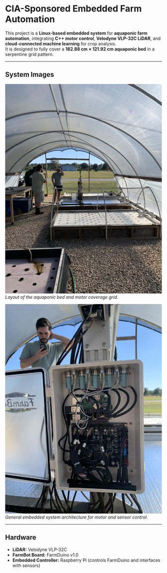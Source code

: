 # CIA-Sponsored Embedded Farm Automation

This project is a **Linux-based embedded system** for **aquaponic farm automation**, integrating **C++ motor control**, **Velodyne VLP-32C LiDAR**, and **cloud-connected machine learning** for crop analysis.  
It is designed to fully cover a **182.88 cm × 121.92 cm aquaponic bed** in a serpentine grid pattern.

---

## **System Images**

![Aquaponic Farmbed Layout](assets/aquaponic_farmbed_layout.png)
*Layout of the aquaponic bed and motor coverage grid.*

![Raspberry Pi + Arduino Architecture](assets/embedded_system_overview.png)
*General embedded system architecture for motor and sensor control.*

---

## **Hardware**

- **LiDAR:** Velodyne VLP-32C  
- **FarmBot Board:** FarmDuino v1.0  
- **Embedded Controller:** Raspberry Pi (controls FarmDuino and interfaces with sensors)


